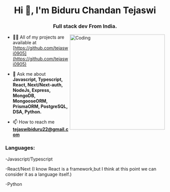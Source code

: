 <h1 align="center">Hi 👋, I'm Biduru Chandan Tejaswi</h1>
<h3 align="center">Full stack dev From India.</h3>
<img align="right" alt="Coding" width="300" src="https://png.pngtree.com/background/20230525/original/pngtree-hacking-child-computer-screen-picture-image_2735813.jpg">


- 👨‍💻 All of my projects are available at [https://github.com/tejaswi0905](https://github.com/tejaswi0905)

- 💬 Ask me about **Javascript, Typescript, React, Next/Next-auth, NodeJs, Express, MongoDB, MongooseORM, PrismaORM, PostgreSQL, DSA, Python.**

- 📫 How to reach me **tejaswibiduru22@gmail.com**

<p align="left">
</p>

<h3 align="left">Languages:</h3>
-Javascript/Typescript

-React/Next (I know React is a framework,but I think at this point we can consider it as a language itself.)

-Python


